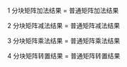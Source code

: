 1 分块矩阵加法结果 $=$ 普通矩阵加法结果  
  
2 分块矩阵减法结果 $=$ 普通矩阵减法结果  
  
3 分块矩阵乘法结果 $=$ 普通矩阵乘法结果  
  
4 分块矩阵转置结果 $=$ 普通矩阵转置结果  
